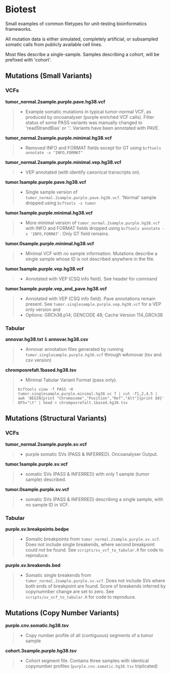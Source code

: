 # Biotest

Small examples of common filetypes for unit-testing bioinformatics frameworks.

All mutation data is either simulated, completely artificial, or subsampled somatic calls from publicly available cell lines.

Most files describe a single-sample. Samples describing a cohort, will be prefixed with 'cohort'.


## Mutations (Small Variants)

### VCFs

**tumor_normal.2sample.purple.pave.hg38.vcf**
>  - Example somatic mutations in typical tumor-normal VCF, as produced by oncoanalyser (purple enriched VCF calls). Filter status of some PASS variants was manually changed to 'readStrandBias' or '.'. Variants have been annotated with PAVE.

**tumor_normal.2sample.purple.minimal.hg38.vcf**
> - Removed INFO and FORMAT fields except for GT using `bcftools annotate -x "INFO,FORMAT"`

**tumor_normal.2sample.purple.minimal.vep.hg38.vcf**
> - VEP annotated (with identify canonical transcripts on).

**tumor.1sample.purple.pave.hg38.vcf**
> - Single sample version of `tumor_normal.2sample.purple.pave.hg38.vcf`. 'Normal' sample dropped using `bcftools -s tumor`


**tumor.1sample.purple.minimal.hg38.vcf**
> - More minimal version of `tumor_normal.2sample.purple.hg38.vcf` with INFO and FORMAT fields dropped using `bcftools annotate -x 'INFO,FORMAT'`. Only GT field remains.


**tumor.0sample.purple.minimal.hg38.vcf**
> - Minimal VCF with no sample information. Mutations describe a single sample whose ID is not described anywhere in the file.

**tumor.1sample.purple.vep.hg38.vcf**
> - Annotated with VEP (CSQ info field). See header for command
>  

**tumor.1sample.purple.vep_and_pave.hg38.vcf**
> - Annotated with VEP (CSQ info field). Pave annotations remain present. See `tumor.singlesample.purple.vep.hg38.vcf` for a VEP only version and 
> - Options: GRCh38.p14; GENCODE 48; Cache Version 114_GRCh38

### Tabular

**annovar.hg38.txt** & **annovar.hg38.csv**
> - Annovar annotation files generated by running  `tumor.singlasample.purple.hg38.vcf` through wAnnovar (tsv and csv version)


**chromposrefalt.1based.hg38.tsv**
> - Minimal Tabular Variant Format (pass only).
> 
> `bcftools view -f PASS -H tumor.singlesample.purple.minimal.hg38.vc
f | cut -f1,2,4,5 | awk 'BEGIN{print "Chromosome","Position","Ref","Alt"}{print $0}' OFS="\t" | head > chromposrefalt.1based.hg38.tsv`


## Mutations (Structural Variants)


### VCFs

**tumor_normal.2sample.purple.sv.vcf**
> - purple somatic SVs (PASS & INFERRED). Oncoanalyser Output.

**tumor.1sample.purple.sv.vcf**
> - somatic SVs (PASS & INFERRED) with only 1 sample (tumor sample) described.

**tumor.0sample.purple.sv.vcf**
> - somatic SVs (PASS & INFERRED) describing a single sample, with no sample ID in VCF.

### Tabular

 **purple.sv.breakpoints.bedpe**
> - Somatic breakpoints from `tumor_normal.2sample.purple.sv.vcf`. Does not include single breakends, where second breakpoint could not be found. See `scripts/sv_vcf_to_tabular.R` for code to reproduce.

 **purple.sv.breakends.bed**
 > - Somatic single breakends from `tumor_normal.2sample.purple.sv.vcf`. Does not include SVs where both ends of breakpoint are found. Score of breakends inferred by copynumnber change are set to zero. See `scripts/sv_vcf_to_tabular.R` for code to reproduce.  

## Mutations (Copy Number Variants)

**purple.cnv.somatic.hg38.tsv**
> - Copy number profile of all (contiguous) segments of a tumor sample

**cohort.3sample.purple.hg38.tsv**
> - Cohort segment file. Contains three samples with identical copynumber profiles (`purple.cnv.somatic.hg38.tsv` triplicated)
